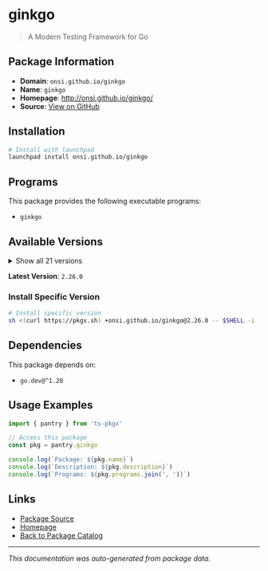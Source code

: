 # ginkgo

> A Modern Testing Framework for Go

## Package Information

- **Domain**: `onsi.github.io/ginkgo`
- **Name**: `ginkgo`
- **Homepage**: http://onsi.github.io/ginkgo/
- **Source**: [View on GitHub](https://github.com/pkgxdev/pantry/tree/main/projects/onsi.github.io/ginkgo/package.yml)

## Installation

```bash
# Install with launchpad
launchpad install onsi.github.io/ginkgo
```

## Programs

This package provides the following executable programs:

- `ginkgo`

## Available Versions

<details>
<summary>Show all 21 versions</summary>

- `2.26.0`, `2.25.3`, `2.25.2`, `2.25.1`, `2.25.0`
- `2.24.0`, `2.23.4`, `2.23.3`, `2.23.2`, `2.23.1`
- `2.23.0`, `2.22.2`, `2.22.1`, `2.22.0`, `2.21.0`
- `2.20.2`, `2.20.1`, `2.20.0`, `2.19.1`, `2.19.0`
- `2.18.0`

</details>

**Latest Version**: `2.26.0`

### Install Specific Version

```bash
# Install specific version
sh <(curl https://pkgx.sh) +onsi.github.io/ginkgo@2.26.0 -- $SHELL -i
```

## Dependencies

This package depends on:

- `go.dev@^1.20`

## Usage Examples

```typescript
import { pantry } from 'ts-pkgx'

// Access this package
const pkg = pantry.ginkgo

console.log(`Package: ${pkg.name}`)
console.log(`Description: ${pkg.description}`)
console.log(`Programs: ${pkg.programs.join(', ')}`)
```

## Links

- [Package Source](https://github.com/pkgxdev/pantry/tree/main/projects/onsi.github.io/ginkgo/package.yml)
- [Homepage](http://onsi.github.io/ginkgo/)
- [Back to Package Catalog](../../../package-catalog.md)

---

*This documentation was auto-generated from package data.*
